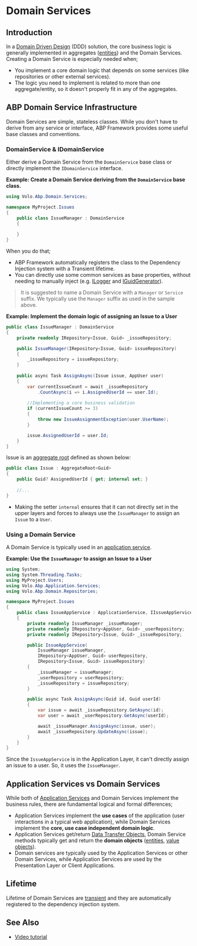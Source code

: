 # Domain Services

## Introduction

In a [Domain Driven Design](Domain-Driven-Design.md) (DDD) solution, the core business logic is generally implemented in aggregates ([entities](Entities.md)) and the Domain Services. Creating a Domain Service is especially needed when;

* You implement a core domain logic that depends on some services (like repositories or other external services).
* The logic you need to implement is related to more than one aggregate/entity, so it doesn't properly fit in any of the aggregates.

## ABP Domain Service Infrastructure

Domain Services are simple, stateless classes. While you don't have to derive from any service or interface, ABP Framework provides some useful base classes and conventions.

### DomainService & IDomainService

Either derive a Domain Service from the `DomainService` base class or directly implement the `IDomainService` interface.

**Example: Create a Domain Service deriving from the `DomainService` base class.**

````csharp
using Volo.Abp.Domain.Services;

namespace MyProject.Issues
{
    public class IssueManager : DomainService
    {
        
    }
}
````

When you do that;

* ABP Framework automatically registers the class to the Dependency Injection system with a Transient lifetime.
* You can directly use some common services as base properties, without needing to manually inject (e.g. [ILogger](Logging.md) and [IGuidGenerator](Guid-Generation.md)).

> It is suggested to name a Domain Service with a `Manager` or `Service` suffix. We typically use the `Manager` suffix as used in the sample above.

**Example: Implement the domain logic of assigning an Issue to a User**

````csharp
public class IssueManager : DomainService
{
    private readonly IRepository<Issue, Guid> _issueRepository;

    public IssueManager(IRepository<Issue, Guid> issueRepository)
    {
        _issueRepository = issueRepository;
    }
    
    public async Task AssignAsync(Issue issue, AppUser user)
    {
        var currentIssueCount = await _issueRepository
            .CountAsync(i => i.AssignedUserId == user.Id);
        
        //Implementing a core business validation
        if (currentIssueCount >= 3)
        {
            throw new IssueAssignmentException(user.UserName);
        }

        issue.AssignedUserId = user.Id;
    }    
}
````

Issue is an [aggregate root](Entities.md) defined as shown below:

````csharp
public class Issue : AggregateRoot<Guid>
{
    public Guid? AssignedUserId { get; internal set; }
    
    //...
}
````

* Making the setter `internal` ensures that it can not directly set in the upper layers and forces to always use the `IssueManager` to assign an `Issue` to a `User`.

### Using a Domain Service

A Domain Service is typically used in an [application service](Application-Services.md).

**Example: Use the `IssueManager` to assign an Issue to a User**

````csharp
using System;
using System.Threading.Tasks;
using MyProject.Users;
using Volo.Abp.Application.Services;
using Volo.Abp.Domain.Repositories;

namespace MyProject.Issues
{
    public class IssueAppService : ApplicationService, IIssueAppService
    {
        private readonly IssueManager _issueManager;
        private readonly IRepository<AppUser, Guid> _userRepository;
        private readonly IRepository<Issue, Guid> _issueRepository;

        public IssueAppService(
            IssueManager issueManager,
            IRepository<AppUser, Guid> userRepository,
            IRepository<Issue, Guid> issueRepository)
        {
            _issueManager = issueManager;
            _userRepository = userRepository;
            _issueRepository = issueRepository;
        }

        public async Task AssignAsync(Guid id, Guid userId)
        {
            var issue = await _issueRepository.GetAsync(id);
            var user = await _userRepository.GetAsync(userId);

            await _issueManager.AssignAsync(issue, user);
            await _issueRepository.UpdateAsync(issue);
        }
    }
}
````

Since the `IssueAppService` is in the Application Layer, it can't directly assign an issue to a user. So, it uses the `IssueManager`.

## Application Services vs Domain Services

While both of [Application Services](Application-Services.md) and Domain Services implement the business rules, there are fundamental logical and formal differences;

* Application Services implement the **use cases** of the application (user interactions in a typical web application), while Domain Services implement the **core, use case independent domain logic**.
* Application Services get/return [Data Transfer Objects](Data-Transfer-Objects.md), Domain Service methods typically get and return the **domain objects** ([entities](Entities.md), [value objects](Value-Objects.md)).
* Domain services are typically used by the Application Services or other Domain Services, while Application Services are used by the Presentation Layer or Client Applications.

## Lifetime

Lifetime of Domain Services are [transient](https://docs.abp.io/en/abp/latest/Dependency-Injection) and they are automatically registered to the dependency injection system.

## See Also

* [Video tutorial](https://abp.io/video-courses/essentials/domain-services)